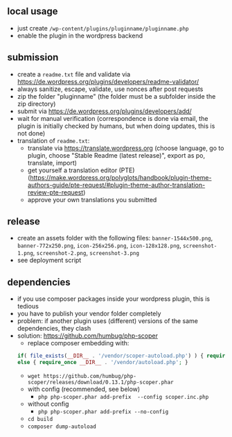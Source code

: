 ## local usage

- just create ```/wp-content/plugins/pluginname/pluginname.php```
- enable the plugin in the wordpress backend

## submission

- create a ```readme.txt``` file and validate via https://de.wordpress.org/plugins/developers/readme-validator/
- always sanitize, escape, validate, use nonces after post requests
- zip the folder "pluginname" (the folder must be a subfolder inside the zip directory)
- submit via https://de.wordpress.org/plugins/developers/add/
- wait for manual verification (correspondence is done via email, the plugin is initially checked by humans, but when doing updates, this is not done)
- translation of ```readme.txt```:
  - translate via https://translate.wordpress.org (choose language, go to plugin, choose "Stable Readme (latest release)", export as po, translate, import)
  - get yourself a translation editor (PTE) (https://make.wordpress.org/polyglots/handbook/plugin-theme-authors-guide/pte-request/#plugin-theme-author-translation-review-pte-request)
  - approve your own translations you submitted

## release

- create an assets folder with the following files: `banner-1544x500.png`, `banner-772x250.png`, `icon-256x256.png`, `icon-128x128.png`, `screenshot-1.png`, `screenshot-2.png`, `screenshot-3.png`
- see deployment script

## dependencies

- if you use composer packages inside your wordpress plugin, this is tedious
- you have to publish your vendor folder completely
- problem: if another plugin uses (different) versions of the same dependencies, they clash
- solution: https://github.com/humbug/php-scoper
  - replace composer embedding with:
  ```php
  if( file_exists(__DIR__ . '/vendor/scoper-autoload.php') ) { require_once __DIR__ . '/vendor/scoper-autoload.php'; }
  else { require_once __DIR__ . '/vendor/autoload.php'; }
  ```
  - ```wget https://github.com/humbug/php-scoper/releases/download/0.13.1/php-scoper.phar```
  - with config (recommended, see below)
    - ```php php-scoper.phar add-prefix  --config scoper.inc.php```
  - without config
    - ```php php-scoper.phar add-prefix --no-config```
  - ```cd build```
  - ```composer dump-autoload```